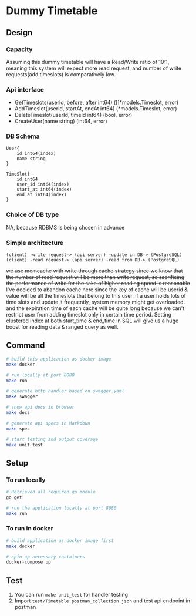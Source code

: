 # Dummy Timetable

## Design
### Capacity
Assuming this dummy timetable will have a Read/Write ratio of 10:1, meaning this system will expect more read request, and number of write requests(add timeslots) is comparatively low.

### Api interface
- GetTimeslots(userId, before, after int64) ([]*models.Timeslot, error)
- AddTimeslot(userId, startAt, endAt int64) (*models.Timeslot, error)
- DeleteTimeslot(userId, timeId int64) (bool, error)
- CreateUser(name string) (int64, error)

### DB Schema
```
User{
    id int64(index)
    name string
}

TimeSlot{
    id int64
    user_id int64(index)
    start_at int64(index)
    end_at int64(index)
}
```
### Choice of DB type
NA, because RDBMS is being chosen in advance

### Simple architecture
```
(client) -write request-> (api server) –update in DB-> (PostgreSQL)
(client) -read request-> (api server) -read from DB-> (PostgreSQL)
```
~~we use memcache with write through cache strategy since we know that the number of read request will be more than write request, so sacrificing the performance of write for the sake of higher reading speed is reasonable~~
I've decided to abandon cache here since the key of cache will be userid & value will be all the timeslots that belong to this user.
if a user holds lots of time slots and update it frequently, system memory might get overloaded. and the expiration time of each cache will be quite long because we can't restrict user from adding timeslot only in certain time period. 
Setting clustered index at both start_time & end_time in SQL will give us a huge boost for reading data & ranged query as well.

## Command

```bash
# build this application as docker image
make docker

# run locally at port 8080
make run

# generate http handler based on swagger.yaml
make swagger

# show api docs in browser
make docs

# generate api specs in Markdown
make spec

# start testing and output coverage
make unit_test
```

## Setup

### To run locally
```bash
# Retrieved all required go module
go get

# run the application locally at port 8080
make run
```

### To run in docker
```bash
# build application as docker image first
make docker

# spin up necessary containers
docker-compose up
```

## Test

1. You can run `make unit_test` for handler testing
1. Import `test/Timetable.postman_collection.json` and test api endpoint in postman